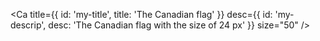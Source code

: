 <Ca
  title={{ id: 'my-title', title: 'The Canadian flag' }}
  desc={{ id: 'my-descrip', desc: 'The Canadian flag with the size of 24 px' }}
  size="50"
/>
